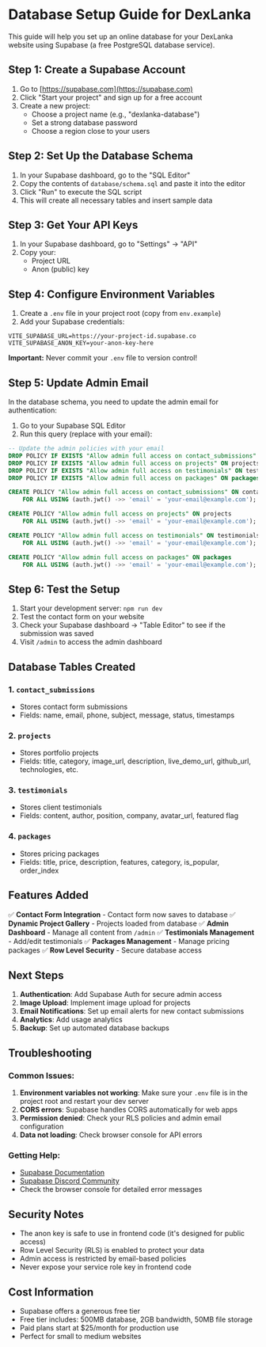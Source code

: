 # Database Setup Guide for DexLanka

This guide will help you set up an online database for your DexLanka website using Supabase (a free PostgreSQL database service).

## Step 1: Create a Supabase Account

1. Go to [https://supabase.com](https://supabase.com)
2. Click "Start your project" and sign up for a free account
3. Create a new project:
   - Choose a project name (e.g., "dexlanka-database")
   - Set a strong database password
   - Choose a region close to your users

## Step 2: Set Up the Database Schema

1. In your Supabase dashboard, go to the "SQL Editor"
2. Copy the contents of `database/schema.sql` and paste it into the editor
3. Click "Run" to execute the SQL script
4. This will create all necessary tables and insert sample data

## Step 3: Get Your API Keys

1. In your Supabase dashboard, go to "Settings" → "API"
2. Copy your:
   - Project URL
   - Anon (public) key

## Step 4: Configure Environment Variables

1. Create a `.env` file in your project root (copy from `env.example`)
2. Add your Supabase credentials:

```env
VITE_SUPABASE_URL=https://your-project-id.supabase.co
VITE_SUPABASE_ANON_KEY=your-anon-key-here
```

**Important:** Never commit your `.env` file to version control!

## Step 5: Update Admin Email

In the database schema, you need to update the admin email for authentication:

1. Go to your Supabase SQL Editor
2. Run this query (replace with your email):

```sql
-- Update the admin policies with your email
DROP POLICY IF EXISTS "Allow admin full access on contact_submissions" ON contact_submissions;
DROP POLICY IF EXISTS "Allow admin full access on projects" ON projects;
DROP POLICY IF EXISTS "Allow admin full access on testimonials" ON testimonials;
DROP POLICY IF EXISTS "Allow admin full access on packages" ON packages;

CREATE POLICY "Allow admin full access on contact_submissions" ON contact_submissions 
    FOR ALL USING (auth.jwt() ->> 'email' = 'your-email@example.com');

CREATE POLICY "Allow admin full access on projects" ON projects 
    FOR ALL USING (auth.jwt() ->> 'email' = 'your-email@example.com');

CREATE POLICY "Allow admin full access on testimonials" ON testimonials 
    FOR ALL USING (auth.jwt() ->> 'email' = 'your-email@example.com');

CREATE POLICY "Allow admin full access on packages" ON packages 
    FOR ALL USING (auth.jwt() ->> 'email' = 'your-email@example.com');
```

## Step 6: Test the Setup

1. Start your development server: `npm run dev`
2. Test the contact form on your website
3. Check your Supabase dashboard → "Table Editor" to see if the submission was saved
4. Visit `/admin` to access the admin dashboard

## Database Tables Created

### 1. `contact_submissions`
- Stores contact form submissions
- Fields: name, email, phone, subject, message, status, timestamps

### 2. `projects`
- Stores portfolio projects
- Fields: title, category, image_url, description, live_demo_url, github_url, technologies, etc.

### 3. `testimonials`
- Stores client testimonials
- Fields: content, author, position, company, avatar_url, featured flag

### 4. `packages`
- Stores pricing packages
- Fields: title, price, description, features, category, is_popular, order_index

## Features Added

✅ **Contact Form Integration** - Contact form now saves to database
✅ **Dynamic Project Gallery** - Projects loaded from database
✅ **Admin Dashboard** - Manage all content from `/admin`
✅ **Testimonials Management** - Add/edit testimonials
✅ **Packages Management** - Manage pricing packages
✅ **Row Level Security** - Secure database access

## Next Steps

1. **Authentication**: Add Supabase Auth for secure admin access
2. **Image Upload**: Implement image upload for projects
3. **Email Notifications**: Set up email alerts for new contact submissions
4. **Analytics**: Add usage analytics
5. **Backup**: Set up automated database backups

## Troubleshooting

### Common Issues:

1. **Environment variables not working**: Make sure your `.env` file is in the project root and restart your dev server
2. **CORS errors**: Supabase handles CORS automatically for web apps
3. **Permission denied**: Check your RLS policies and admin email configuration
4. **Data not loading**: Check browser console for API errors

### Getting Help:

- [Supabase Documentation](https://supabase.com/docs)
- [Supabase Discord Community](https://discord.supabase.com)
- Check the browser console for detailed error messages

## Security Notes

- The anon key is safe to use in frontend code (it's designed for public access)
- Row Level Security (RLS) is enabled to protect your data
- Admin access is restricted by email-based policies
- Never expose your service role key in frontend code

## Cost Information

- Supabase offers a generous free tier
- Free tier includes: 500MB database, 2GB bandwidth, 50MB file storage
- Paid plans start at $25/month for production use
- Perfect for small to medium websites
